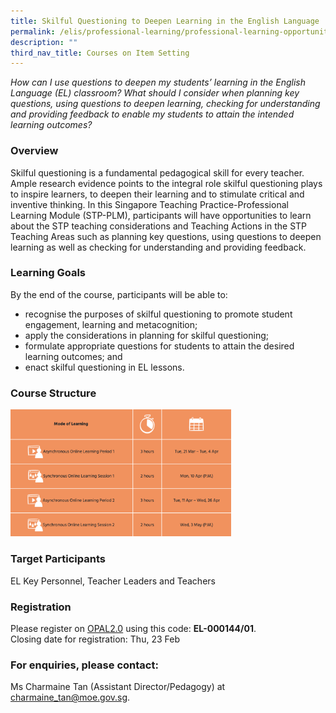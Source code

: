 ```yaml
---
title: Skilful Questioning to Deepen Learning in the English Language
permalink: /elis/professional-learning/professional-learning-opportunities/skilful-questioning-deepen-learning/
description: ""
third_nav_title: Courses on Item Setting
---
```

<em>How can I use questions to deepen my students’ learning in the English Language (EL) classroom? What should I consider when planning key questions, using questions to deepen learning, checking for understanding and providing feedback to enable my students to attain the intended learning outcomes?</em>

### Overview

Skilful questioning is a fundamental pedagogical skill for every teacher. Ample research evidence points to the integral role skilful questioning plays to inspire learners, to deepen their learning and to stimulate critical and inventive thinking. In this Singapore Teaching Practice-Professional Learning Module (STP-PLM), participants will have opportunities to learn about the STP teaching considerations and Teaching Actions in the STP Teaching Areas such as planning key questions, using questions to deepen learning as well as checking for understanding and providing feedback.

### Learning Goals

By the end of the course, participants will be able to:

*   recognise the purposes of skilful questioning to promote student engagement, learning and metacognition;
*   apply the considerations in planning for skilful questioning;
*   formulate appropriate questions for students to attain the desired learning outcomes; and
*   enact skilful questioning in EL lessons.

### Course Structure

<img src="/images/course%20structure%207.png" 
     style="width:70%">
		 
### Target Participants

EL Key Personnel, Teacher Leaders and Teachers

### Registration


Please register on [OPAL2.0](https://www.opal2.moe.edu.sg/) using this code: **EL-000144/01**.  
Closing date for registration: Thu, 23 Feb

### For enquiries, please contact:
Ms Charmaine Tan (Assistant Director/Pedagogy) at 
<a href="mailto:charmaine_tan@moe.gov.sg">charmaine_tan@moe.gov.sg.</a>